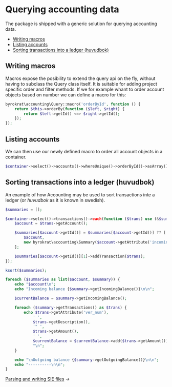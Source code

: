 # Querying accounting data

The package is shipped with a generic solution for querying accounting data.

- [Writing macros](#writing-macros)
- [Listing accounts](#listing-accounts)
- [Sorting transactions into a ledger (huvudbok)](#sorting-transactions-into-a-ledger-huvudbok)

<!--
@example container

```php
$template = new byrokrat\accounting\Template(
    'template_name',
    'desc',
    ['1920', '{bank_amount}'],
    ['3000', '{income_amount}']
);

$accountFactory = new byrokrat\accounting\AccountFactory;

$accounts = new byrokrat\accounting\Container(
    $accountFactory->createAccount('1920', 'Bank')->setAttribute('incoming_balance', new byrokrat\amount\Amount('0')),
    $accountFactory->createAccount('3000', 'Incomes')->setAttribute('incoming_balance', new byrokrat\amount\Amount('0'))
);

$container = new byrokrat\accounting\Container(
    $template->build(
        [
            'bank_amount' => '999',
            'income_amount' => '-999'
        ],
        $accounts
    ),
    $template->build(
        [
            'bank_amount' => '1',
            'income_amount' => '-1'
        ],
        $accounts
    )
);
```
-->

## Writing macros

Macros expose the posibility to extend the query api on the fly, without having
to subclass the Query class itself. It is suitable for adding project specific
order and filter methods. If we for example whant to order account objects
based on number we can define a macro for this:

<!--
    @example macro
-->
```php
byrokrat\accounting\Query::macro('orderById', function () {
    return $this->orderBy(function ($left, $right) {
        return $left->getId() <=> $right->getId();
    });
});
```

## Listing accounts

We can then use our newly defined macro to order all account objects in
a container.

<!--
    @example listAccounts
    @extends container
-->
```php
$container->select()->accounts()->whereUnique()->orderById()->asArray();
```

## Sorting transactions into a ledger (huvudbok)

An example of how Accounting may be used to sort transactions inte a ledger
(or *huvudbok* as it is known in swedish).

<!--
    @example huvudbok
    @extends container
    @expectOutput "/Outgoing balance 1000.00/"
-->
```php
$summaries = [];

$container->select()->transactions()->each(function ($trans) use (&$summaries) {
    $account = $trans->getAccount();

    $summaries[$account->getId()] = $summaries[$account->getId()] ?? [
        $account,
        new byrokrat\accounting\Summary($account->getAttribute('incoming_balance'))
    ];

    $summaries[$account->getId()][1]->addTransaction($trans);
});

ksort($summaries);

foreach ($summaries as list($account, $summary)) {
    echo "$account\n";
    echo "Incoming balance {$summary->getIncomingBalance()}\n\n";

    $currentBalance = $summary->getIncomingBalance();

    foreach ($summary->getTransactions() as $trans) {
        echo $trans->getAttribute('ver_num'),
            ' ',
            $trans->getDescription(),
            '" ',
            $trans->getAmount(),
            ' ',
            $currentBalance = $currentBalance->add($trans->getAmount()),
            "\n";
    }

    echo "\nOutgoing balance {$summary->getOutgoingBalance()}\n\n";
    echo "----------\n\n";
}
```

[Parsing and writing SIE files](02-sie.md) &rarr;
